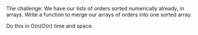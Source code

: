 The challenge: We have our lists of orders sorted numerically already, in arrays. Write a function to merge our arrays of orders into one sorted array.

Do this in O(n)O(n) time and space.
